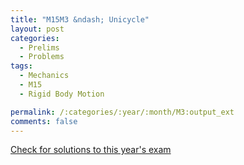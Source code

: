```yaml
---
title: "M15M3 &ndash; Unicycle"
layout: post
categories:
  - Prelims
  - Problems
tags:
  - Mechanics
  - M15
  - Rigid Body Motion

permalink: /:categories/:year/:month/M3:output_ext
comments: false
---
```

<object data="2015M3M.pdf" type="application/pdf" width="100%" height="500"></object>
<div class="message"><a href='https://princetonprelim.com/prelim/33/'>Check for solutions to this year's exam</a></div>